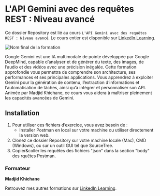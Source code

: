 # L'API Gemini avec des requêtes REST : Niveau avancé

Ce dossier Repository est lié au cours `L'API Gemini avec des requêtes REST : Niveau avancé`. Le cours entier est disponible sur [LinkedIn Learning][lil-course-url].

![Nom final de la formation][lil-thumbnail-url] 

Google Gemini est une IA multimodale de pointe développée par Google DeepMind, capable d’analyser et de générer du texte, des images, de l’audio et des vidéos avec une précision inégalée. Cette formation approfondie vous permettra de comprendre son architecture, ses performances et ses principales applications. Vous apprendrez à exploiter Gemini pour la génération de contenu, l’extraction d’informations et l’automatisation de tâches, ainsi qu’à intégrer et personnaliser son API. Animée par Madjid Khichane, ce cours vous aidera à maîtriser pleinement les capacités avancées de Gemini.

 

## Installation

1. Pour utiliser ces fichiers d’exercice, vous avez besoin de : 
   - Installer Postman en local sur votre machine ou utiliser directement la version web.
2. Clonez ce dossier Repository sur votre machine locale (Mac), CMD (Windows), ou sur un outil GUI tel que SourceTree. 
3. Copier&coller les requêtes des fichiers "json" dans la section "body" des rquêtes Postman.


### Formateur

**Madjid Khichane** 

Retrouvez mes autres formations sur [LinkedIn Learning][lil-URL-trainer].

[0]: # (Replace these placeholder URLs with actual course URLs)
[lil-course-url]: https://www.linkedin.com
[lil-thumbnail-url]: https://media.licdn.com/dms/image/v2/D4E0DAQG0eDHsyOSqTA/learning-public-crop_675_1200/B4EZVdqqdwHUAY-/0/1741033220778?e=2147483647&v=beta&t=FxUDo6FA8W8CiFROwqfZKL_mzQhYx9loYLfjN-LNjgA
[lil-URL-trainer]: https://www.linkedin.com/learning/instructors/madjid-khichane

[1]: # (End of FR-Instruction ###############################################################################################)
